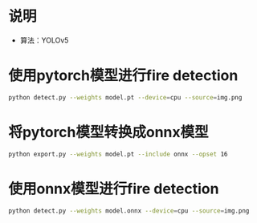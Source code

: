# 说明
- 算法：YOLOv5

# 使用pytorch模型进行fire detection
```bash
python detect.py --weights model.pt --device=cpu --source=img.png
```

# 将pytorch模型转换成onnx模型
```bash
python export.py --weights model.pt --include onnx --opset 16
```

# 使用onnx模型进行fire detection
```bash
python detect.py --weights model.onnx --device=cpu --source=img.png
```
